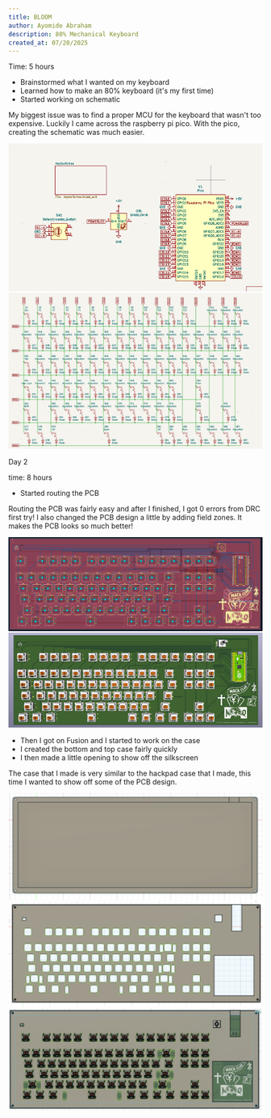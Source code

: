 ```yaml
---
title: BLOOM
author: Ayomide Abraham
description: 80% Mechanical Keyboard
created_at: 07/20/2025
---
```


Time: 5 hours

- Brainstormed what I wanted on my keyboard
- Learned how to make an 80% keyboard (it's my first time)
- Started working on schematic

My biggest issue was to find a proper MCU for the keyboard that wasn't too expensive. Luckily I came across the raspberry pi pico. With the pico, creating the schematic was much easier.

![schematic](https://github.com/Doubtfull/Bloom/blob/main/Assets/Schematic1.png)
![schematic](https://github.com/Doubtfull/Bloom/blob/main/Assets/Schematic2.png)

Day 2

time: 8 hours

- Started routing the PCB

Routing the PCB was fairly easy and after I finished, I got 0 errors from DRC first try! I also changed the PCB design a little by adding field zones. It makes the PCB looks so much better!

![PCB](https://github.com/Doubtfull/Bloom/blob/main/Assets/PCB.png)
![PCB Render](https://github.com/Doubtfull/Bloom/blob/main/Assets/PCB%203D.png)

- Then I got on Fusion and I started to work on the case
- I created the bottom and top case fairly quickly
- I then made a little opening to show off the silkscreen

The case that I made is very similar to the hackpad case that I made, this time I wanted to show off some of the PCB design.

![CAD Base](https://github.com/Doubtfull/Bloom/blob/main/Assets/Bottom%20Case.png)
![CAD Cover](https://github.com/Doubtfull/Bloom/blob/main/Assets/Top%20Case.png)
![case compatibility](https://github.com/Doubtfull/Bloom/blob/main/Assets/Compatibility.png)